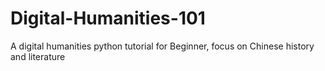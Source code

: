 # Digital-Humanities-101
A digital humanities python tutorial for Beginner, focus on Chinese history and literature
